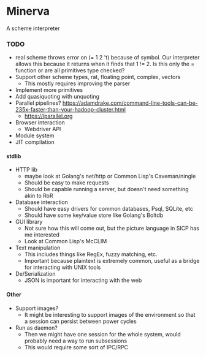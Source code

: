 # Minerva

A scheme interpreter

### TODO
- real scheme throws error on (= 1 2 't) because of symbol. Our interpreter allows
this because it returns when it finds that 1 != 2. Is this only the = function or
are all primitives type checked?
- Support other scheme types, rat, floating point, complex, vectors
  - This mostly requires improving the parser
- Implement more primitives
- Add quasiquoting with unquoting
- Parallel pipelines? https://adamdrake.com/command-line-tools-can-be-235x-faster-than-your-hadoop-cluster.html
  - https://lparallel.org
- Browser interaction
  - Webdriver API
- Module system
- JIT compilation

#### stdlib
- HTTP lib
  - maybe look at Golang's net/http or Common Lisp's Caveman/ningle
  - Should be easy to make requests
  - Should be capable running a server, but doesn't need something akin to RoR
- Database interaction
  - Should have easy drivers for common databases, Psql, SQLite, etc
  - Should have some key/value store like Golang's Boltdb
- GUI library
  - Not sure how this will come out, but the picture language in SICP has me interested
  - Look at Common Lisp's McCLIM
- Text manipulation
  - This includes things like RegEx, fuzzy matching, etc.
  - Important because plaintext is extremely common, useful as a bridge for interacting
  with UNIX tools
- De/Serialization
  - JSON is important for interacting with the web

#### Other
- Support images?
  - It might be interesting to support images of the environment so that a session can persist between power cycles
- Run as daemon?
  - Then we might have one session for the whole system, would probably need a way to run subsessions
  - This would require some sort of IPC/RPC
